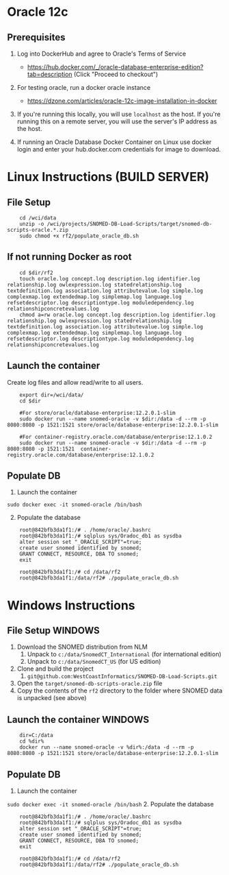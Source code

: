 # Oracle 12c
## Prerequisites
1. Log into DockerHub and agree to Oracle's Terms of Service
   - https://hub.docker.com/_/oracle-database-enterprise-edition?tab=description (Click "Proceed to checkout")

2. For testing oracle, run a docker oracle instance
   - https://dzone.com/articles/oracle-12c-image-installation-in-docker

3. If you're running this locally, you will use `localhost` as the host. If you're running this on a remote server,
  you will use the server's IP address as the host.

4. If running an Oracle Database Docker Container on Linux use docker login and enter your hub.docker.com
 credentials for image to download.

# Linux Instructions (BUILD SERVER)

## File Setup
```
    cd /wci/data
    unzip -o /wci/projects/SNOMED-DB-Load-Scripts/target/snomed-db-scripts-oracle.*.zip
    sudo chmod +x rf2/populate_oracle_db.sh
```

## If not running Docker as root
```
    cd $dir/rf2
    touch oracle.log concept.log description.log identifier.log relationship.log owlexpression.log statedrelationship.log textdefinition.log association.log attributevalue.log simple.log complexmap.log extendedmap.log simplemap.log language.log refsetdescriptor.log descriptiontype.log moduledependency.log relationshipconcretevalues.log
    chmod a=rw oracle.log concept.log description.log identifier.log relationship.log owlexpression.log statedrelationship.log textdefinition.log association.log attributevalue.log simple.log complexmap.log extendedmap.log simplemap.log language.log refsetdescriptor.log descriptiontype.log moduledependency.log relationshipconcretevalues.log
```

## Launch the container
Create log files and allow read/write to all users.
```
    export dir=/wci/data/
    cd $dir
    
    #For store/oracle/database-enterprise:12.2.0.1-slim
    sudo docker run --name snomed-oracle -v $dir:/data -d --rm -p 8080:8080 -p 1521:1521 store/oracle/database-enterprise:12.2.0.1-slim
    
    #For container-registry.oracle.com/database/enterprise:12.1.0.2
    sudo docker run --name snomed-oracle -v $dir:/data -d --rm -p 8080:8080 -p 1521:1521  container-registry.oracle.com/database/enterprise:12.1.0.2
```
## Populate DB

1. Launch the container

`sudo docker exec -it snomed-oracle /bin/bash`

2. Populate the database
```
    root@842bfb3da1f1:/# . /home/oracle/.bashrc
    root@842bfb3da1f1:/# sqlplus sys/Oradoc_db1 as sysdba
    alter session set "_ORACLE_SCRIPT"=true;
    create user snomed identified by snomed;
    GRANT CONNECT, RESOURCE, DBA TO snomed;
    exit
    
    root@842bfb3da1f1:/# cd /data/rf2
    root@842bfb3da1f1:/data/rf2# ./populate_oracle_db.sh
```

# Windows Instructions

## File Setup WINDOWS

1. Download the SNOMED distribution from NLM
   1. Unpack to `c:/data/SnomedCT_International` (for international edition)
   2. Unpack to `c:/data/SnomedCT_US` (for US edition)
2. Clone and build the project
    1. `git@github.com:WestCoastInformatics/SNOMED-DB-Load-Scripts.git`
3. Open the `target/snomed-db-scripts-oracle.zip` file
4. Copy the contents of the `rf2` directory to the folder where SNOMED data is unpacked (see above)

## Launch the container WINDOWS
```
    dir=C:/data
    cd %dir%
    docker run --name snomed-oracle -v %dir%:/data -d --rm -p 8080:8080 -p 1521:1521 store/oracle/database-enterprise:12.2.0.1-slim
```
## Populate DB

1. Launch the container

`sudo docker exec -it snomed-oracle /bin/bash`
2. Populate the database
```
    root@842bfb3da1f1:/# . /home/oracle/.bashrc
    root@842bfb3da1f1:/# sqlplus sys/Oradoc_db1 as sysdba
    alter session set "_ORACLE_SCRIPT"=true;
    create user snomed identified by snomed;
    GRANT CONNECT, RESOURCE, DBA TO snomed;
    exit
    
    root@842bfb3da1f1:/# cd /data/rf2
    root@842bfb3da1f1:/data/rf2# ./populate_oracle_db.sh
```
